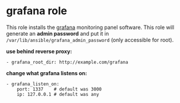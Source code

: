 # grafana role

This role installs the [grafana](http://grafana.org/) monitoring panel software.
This role will generate an **admin password** and put it
in ```/var/lib/ansible/grafana_admin_password``` (only accessible for root).

**use behind reverse proxy:**

    - grafana_root_dir: http://example.com/grafana

**change what grafana listens on:**

    - grafana_listen_on:
        port: 1337    # default was 3000
        ip: 127.0.0.1 # default was any
